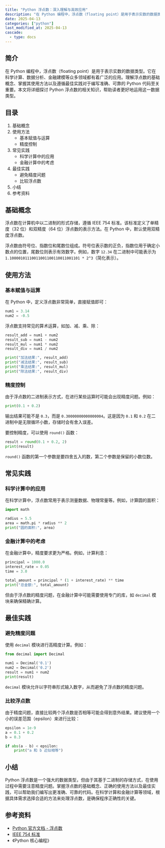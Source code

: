 ```yaml
---
title: "Python 浮点数：深入理解与高效应用"
description: "在 Python 编程中，浮点数（floating point）是用于表示实数的数据类型。它在科学计算、数据分析、金融建模等众多领域都有着广泛的应用。理解浮点数的基础概念、掌握其使用方法以及遵循最佳实践对于编写准确、可靠的 Python 代码至关重要。本文将详细探讨 Python 浮点数的相关知识，帮助读者更好地运用这一数据类型。"
date: 2025-04-13
categories: ["python"]
last_modified_at: 2025-04-13
cascade:
  - type: docs
---
```



## 简介
在 Python 编程中，浮点数（floating point）是用于表示实数的数据类型。它在科学计算、数据分析、金融建模等众多领域都有着广泛的应用。理解浮点数的基础概念、掌握其使用方法以及遵循最佳实践对于编写准确、可靠的 Python 代码至关重要。本文将详细探讨 Python 浮点数的相关知识，帮助读者更好地运用这一数据类型。

<!-- more -->
## 目录
1. 基础概念
2. 使用方法
    - 基本赋值与运算
    - 精度控制
3. 常见实践
    - 科学计算中的应用
    - 金融计算中的考虑
4. 最佳实践
    - 避免精度问题
    - 比较浮点数
5. 小结
6. 参考资料

## 基础概念
浮点数在计算机中以二进制的形式存储，遵循 IEEE 754 标准。该标准定义了单精度（32 位）和双精度（64 位）浮点数的表示方法。在 Python 中，默认使用双精度浮点数。

浮点数由符号位、指数位和尾数位组成。符号位表示数的正负，指数位用于确定小数点的位置，尾数位则表示有效数字。例如，数字 `12.34` 在二进制中可能表示为 `1.10000101110011001100110011001101 * 2^3`（简化表示）。

## 使用方法
### 基本赋值与运算
在 Python 中，定义浮点数非常简单，直接赋值即可：
```python
num1 = 3.14
num2 = -0.5
```
浮点数支持常见的算术运算，如加、减、乘、除：
```python
result_add = num1 + num2
result_sub = num1 - num2
result_mul = num1 * num2
result_div = num1 / num2

print("加法结果:", result_add)
print("减法结果:", result_sub)
print("乘法结果:", result_mul)
print("除法结果:", result_div)
```

### 精度控制
由于浮点数的二进制表示方式，在进行某些运算时可能会出现精度问题。例如：
```python
print(0.1 + 0.2)  
```
输出结果可能不是 `0.3`，而是 `0.30000000000000004`。这是因为 `0.1` 和 `0.2` 在二进制中是无限循环小数，存储时会有舍入误差。

要控制精度，可以使用 `round()` 函数：
```python
result = round(0.1 + 0.2, 2)
print(result)  
```
`round()` 函数的第一个参数是要四舍五入的数，第二个参数是保留的小数位数。

## 常见实践
### 科学计算中的应用
在科学计算中，浮点数常用于表示测量数据、物理常量等。例如，计算圆的面积：
```python
import math

radius = 5.5
area = math.pi * radius ** 2
print("圆的面积:", area)
```

### 金融计算中的考虑
在金融计算中，精度要求更为严格。例如，计算利息：
```python
principal = 1000.0
interest_rate = 0.05
time = 3.0

total_amount = principal * (1 + interest_rate) ** time
print("总金额:", total_amount)
```
但由于浮点数的精度问题，在金融计算中可能需要使用专门的库，如 `decimal` 模块来确保精确计算。

## 最佳实践
### 避免精度问题
使用 `decimal` 模块进行高精度计算。例如：
```python
from decimal import Decimal

num1 = Decimal('0.1')
num2 = Decimal('0.2')
result = num1 + num2
print(result)  
```
`decimal` 模块允许以字符串形式输入数字，从而避免了浮点数的精度问题。

### 比较浮点数
由于精度问题，直接比较两个浮点数是否相等可能会得到意外结果。建议使用一个小的误差范围（epsilon）来进行比较：
```python
epsilon = 1e-9
a = 0.1 + 0.2
b = 0.3

if abs(a - b) < epsilon:
    print("a 和 b 近似相等")
```

## 小结
Python 浮点数是一个强大的数据类型，但由于其基于二进制的存储方式，在使用过程中需要注意精度问题。掌握浮点数的基础概念、正确的使用方法以及最佳实践，可以帮助我们编写出更准确、可靠的代码。在科学计算和金融计算等领域，根据具体需求选择合适的方法来处理浮点数，是确保程序正确性的关键。

## 参考资料
- [Python 官方文档 - 浮点数](https://docs.python.org/3/tutorial/floatingpoint.html)
- [IEEE 754 标准](https://en.wikipedia.org/wiki/IEEE_754)
- 《Python 核心编程》
 